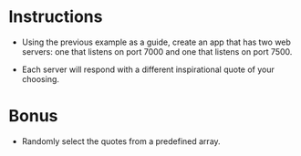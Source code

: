 # Instructions

- Using the previous example as a guide, create an app that has two web servers: one that listens on port 7000 and one that listens on port 7500.

- Each server will respond with a different inspirational quote of your choosing.

# Bonus

- Randomly select the quotes from a predefined array.
